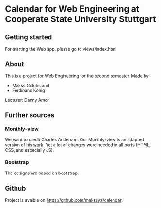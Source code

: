 # Calendar for Web Engineering at Cooperate State University Stuttgart
## Getting started
For starting the Web app, please go to views/index.html

## About
This is a project for Web Engineering for the second semester.
Made by:
- Makss Golubs and
- Ferdinand König

Lecturer: Danny Amor

## Further sources
### Monthly-view
We want to credit Charles Anderson. Our Monthly-view is an adapted version of his [work](https://codepen.io/c4rloscu/pen/XWJNgmg).
Yet a lot of changes were needed in all parts (HTML, CSS, and especially JS).

### Bootstrap
The designs are based on bootstrap.

## Github
Project is avaible on https://github.com/makssyz/calendar.
